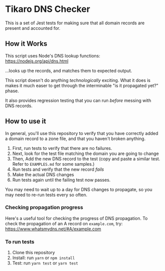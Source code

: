 # Tikaro DNS Checker

This is a set of Jest tests for making sure that all domain records are present and accounted for.

## How it Works

This script uses Node's DNS lookup functions:
https://nodejs.org/api/dns.html

...looks up the records, and matches them to expected output.

This script doesn't do anything _technologically_ exciting. What it does is makes it much easer to get through the interminable "is it propagated yet?" phase.

It also provides regression testing that you can run _before_ messing with DNS records.

## How to use it

In general, you'll use this repository to verify that you have correctly added a domain record to a zone file, and that you haven't broken anything.

1. First, run tests to verify that there are no failures.
2. Next, look for the test file matching the domain you are going to change
3. Then, Add the new DNS record to the test (copy and paste a similar test. Refer to `EXAMPLES.md` for some samples.)
4. Run tests and verify that the new record _fails_
5. Make the actual DNS changes
6. Run tests again until the failing test now passes.

You may need to wait up to a day for DNS changes to propagate, so you may need to re-run tests every so often.

### Checking propagation progress

Here's a useful tool for checking the progress of DNS propagation. To check the propagation of an A record on `example.com`, try: https://www.whatsmydns.net/#A/example.com

### To run tests

1. Clone this repository
2. Install: run `yarn` or `npm install`
3. Test: run `yarn test` or `yarn test`